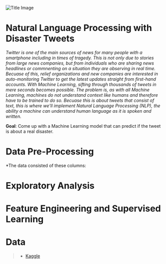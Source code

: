 ![Title Image](https://github.com/trentenAB/SpringBoard/blob/main/DisasterTweets/images/Disaster%20Tweets%20pic.png)
# Natural Language Processing with Disaster Tweets
*Twitter is one of the main sources of news for many people with a smartphone including in times of tragedy. This is not only due to stories from large news companies, but from individuals who are sharing news headlines or commnenting on a situation they are observing in real time. Becuase of this, relief organizations and new companies are interested in auto-monitoring Twitter to get the latest updates straight from first-hand accounts. With Machine Learning, sifting through thousands of tweets in mere seconds becomes possible. The problem is, as with all Machine Learning, machines do not understand context like humans and therefore have to be trained to do so. Becuase this is about tweets that consist of text, this is where we'll implement Natural Language Processing (NLP), the ability a machine can understand human language as it is spoken and written.*     

**Goal**: Come up with a Machine Learning model that can predict if the tweet is about a real disaster. 

# Data Pre-Processing
*The data consisted of these columns:

# Exploratory Analysis

# Feature Engineering and Supervised Learning

# Data
> * [Kaggle](https://www.kaggle.com/c/nlp-getting-started/data)
